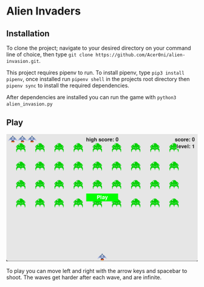 # Alien Invaders

## Installation

To clone the project; navigate to your desired directory on your command line of choice, then type `git clone https://github.com/Acer0ni/alien-invasion.git`.

This project requires pipenv to run. To install pipenv, type `pip3 install pipenv`, once installed run `pipenv shell` in the projects root directory then `pipenv sync` to install the required dependencies.

After dependencies are installed you can run the game with `python3 alien_invasion.py`

## Play

![alien-invaders](images/readme/readmesplash.png)

To play you can move left and right with the arrow keys and spacebar to shoot. The waves get harder after each wave, and are infinite.

